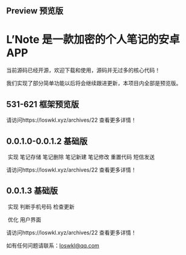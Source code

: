 ## Preview 预览版
# L’Note 是一款加密的个人笔记的安卓APP 

  当前源码已经开源，欢迎下载和使用，源码并无过多的核心代码！

  我们实现了部分简单功能以后将会继续跟进更新，本项目内全部是预览版。
  
## 531-621 框架预览版 

  请访问https://loswkl.xyz/archives/22 查看更多详情！
  
## 0.0.1.0-0.0.1.2 基础版

  实现 笔记存储 笔记删除 笔记新建 笔记修改 重置代码 短信发送

  请访问https://loswkl.xyz/archives/22 查看更多详情！
  
## 0.0.1.3 基础版

  实现 判断手机号码 检查更新 

  优化 用户界面

  请访问https://loswkl.xyz/archives/22 查看更多详情！
  
  
  如有任何问题请联系：loswkl@qq.com
